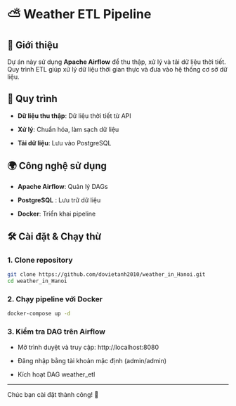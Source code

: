 # ⛅️ Weather ETL Pipeline

## 📌 Giới thiệu

Dự án này sử dụng **Apache Airflow** để thu thập, xử lý và tải dữ liệu thời tiết. Quy trình ETL giúp xử lý dữ liệu thời gian thực và đưa vào hệ thống cơ sở dữ liệu.

## 🔄 Quy trình

- **Dữ liệu thu thập**: Dữ liệu thời tiết từ API

- **Xử lý**: Chuẩn hóa, làm sạch dữ liệu

- **Tải dữ liệu**: Lưu vào PostgreSQL

## 🌍 Công nghệ sử dụng

- **Apache Airflow**: Quản lý DAGs

- **PostgreSQL** : Lưu trữ dữ liệu

- **Docker**: Triển khai pipeline

## 🛠️ Cài đặt & Chạy thừ

### 1. Clone repository
``` bash
git clone https://github.com/dovietanh2010/weather_in_Hanoi.git
cd weather_in_Hanoi
```

### 2. Chạy pipeline với Docker
``` bash
docker-compose up -d
```
### 3. Kiểm tra DAG trên Airflow

- Mở trình duyệt và truy cập: http://localhost:8080

- Đăng nhập bằng tài khoản mặc định (admin/admin)

- Kích hoạt DAG weather_etl

---
Chúc bạn cài đặt thành công! 🚀
